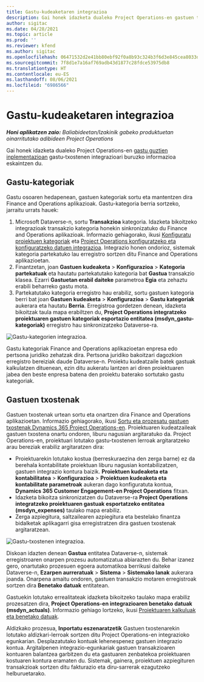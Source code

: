 ```yaml
---
title: Gastu-kudeaketaren integrazioa
description: Gai honek idazketa dualeko Project Operations-en gastuen txosten-integrazioari buruzko informazioa eskaintzen du.
author: sigitac
ms.date: 04/28/2021
ms.topic: article
ms.prod: ''
ms.reviewer: kfend
ms.author: sigitac
ms.openlocfilehash: 06471532d2e41bb80ebf92f0a8b93c324b3f6d3e845cea8033d85d291ea237eb
ms.sourcegitcommit: 7f8d1e7a16af769adb43d1877c28fdce53975db8
ms.translationtype: HT
ms.contentlocale: eu-ES
ms.lasthandoff: 08/06/2021
ms.locfileid: "6986566"
---
```

# <a name="expense-management-integration"></a>Gastu-kudeaketaren integrazioa

_**Honi aplikatzen zaio:** Baliabideetan/Izakinik gabeko produktuetan oinarritutako adibideen Project Operations_

Gai honek idazketa dualeko Project Operations-en [gastu guztien inplementazioan](../expense/expense-overview.md) gastu-txostenen integrazioari buruzko informazioa eskaintzen du.

## <a name="expense-categories"></a>Gastu-kategoriak

Gastu osoaren hedapenean, gastuen kategoriak sortu eta mantentzen dira Finance and Operations aplikazioak. Gastu-kategoria berria sortzeko, jarraitu urrats hauek:

1. Microsoft Dataverse-n, sortu **Transakzioa** kategoria. Idazketa bikoitzeko integrazioak transakzio kategoria honekin sinkronizatuko du Finance and Operations aplikazioak. Informazio gehiagorako, ikusi [Konfiguratu proiektuen kategoriak](/dynamics365/project-operations/project-accounting/configure-project-categories) eta [Project Operations konfiguratzeko eta konfiguratzeko datuen integrazioa](resource-dual-write-setup-integration.md). Integrazio honen ondorioz, sistemak kategoria partekatuko lau erregistro sortzen ditu Finance and Operations aplikazioetan.
2. Finantzetan, joan **Gastuen kudeaketa** > **Konfigurazioa** > **Kategoria partekatuak** eta hautatu partekatutako kategoria bat **Gastua** transakzio klasea. Ezarri **Gastuetan erabil daiteke** parametroa **Egia** eta zehaztu erabili beharreko gastu mota.
3. Partekatutako kategoria erregistro hau erabiliz, sortu gastuen kategoria berri bat joan **Gastuen kudeaketa** > **Konfigurazioa** > **Gastu kategoriak** aukerara eta hautatu **Berria**. Erregistroa gordetzen denean, idazketa bikoitzak taula mapa erabiltzen du, **Project Operations integratzeko proiektuaren gastuen kategoriak esportazio entitatea (msdyn\_gastu-kategoriak)** erregistro hau sinkronizatzeko Dataverse-ra.

  ![Gastu-kategorien integrazioa.](./media/DW6ExpenseCategories.png)

Gastu kategoriak Finance and Operations aplikazioetan enpresa edo pertsona juridiko zehatzak dira. Pertsona juridiko bakoitzari dagozkion erregistro bereiziak daude Dataverse-n. Proiektu kudeatzaile batek gastuak kalkulatzen dituenean, ezin ditu aukeratu lantzen ari diren proiektuaren jabea den beste enpresa batena den proiektu baterako sortutako gastu kategoriak. 

## <a name="expense-reports"></a>Gastuen txostenak

Gastuen txostenak urtean sortu eta onartzen dira Finance and Operations aplikazioetan. Informazio gehiagorako, ikusi [Sortu eta prozesatu gastuen txostenak Dynamics 365 Project Operations-en](/learn/modules/create-process-expense-reports/). Proiektuaren kudeatzaileak gastuen txostena onartu ondoren, liburu nagusian argitaratuko da. Project Operations-en, proiektuari lotutako gastu-txostenen lerroak argitaratzeko arau bereziak erabiliz argitaratzen dira:

  - Proiektuarekin lotutako kostua (berreskuraezina den zerga barne) ez da berehala kontabilitate proiektuan liburu nagusian kontabilizatzen, gastuen integrazio kontura baizik. **Proiektuen kudeaketa eta kontabilitatea** > **Konfigurazioa** > **Proiektuen kudeaketa eta kontabilitate parametroak** aukeran dago konfiguratuta kontua, **Dynamics 365 Customer Engagement-en Project Operations** fitxan.
  - Idazketa bikoitza sinkronizatzen du Dataverse-ra **Project Operations integratzeko proiektuaren gastuak esportatzeko entitatea (msdyn\_expenses)** taulako mapa erabiliz.
  - Zerga azpiegitura, saltzailearen azpiegitura eta bestelako finantza bidalketak aplikagarri gisa erregistratzen dira gastuen txostenak argitaratzean.

  ![Gastu-txostenen integrazioa.](./media/DW6ExpenseReports.png)

Diskoan idazten denean **Gastua** entitatea Dataverse-n, sistemak erregistroaren onarpen prozesu automatizatua abiarazten du. Behar izanez gero, onartutako prozesuen egoera automatikoa berrikusi daiteke Dataverse-n, **Ezarpen aurreratuak** > **Sistema** > **Sistemako lanak** aukerara joanda. Onarpena amaitu ondoren, gastuen transakzio motaren erregistroak sortzen dira **Benetako datuak** entitatean.

Gastuekin lotutako errealitateak idazketa bikoitzeko taulako mapa erabiliz prozesatzen dira, **Project Operations-en integrazioaren benetako datuak (msdyn\_actuals)**. Informazio gehiago lortzeko, ikusi [Proiektuaren kalkuluak eta benetako datuak](resource-dual-write-estimates-actuals.md).

Aldizkako prozesua, **Inportatu eszenaratzetik** Gastuen txostenarekin lotutako aldizkari-lerroak sortzen ditu Project Operations-en integrazioko egunkarian. Desplazatutako kontuak lehenespenez gastuen integrazio kontua. Argitalpenen integrazio-egunkariak gastuen transakzioaren kontuaren balantzea garbitzen du eta gastuaren zenbatekoa proiektuaren kostuaren kontura eramaten du. Sistemak, gainera, proiektuen azpiegituren transakzioak sortzen ditu fakturazio eta diru-sarrerak ezagutzeko helburuetarako.
